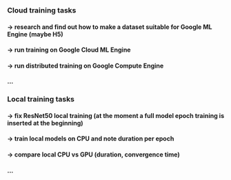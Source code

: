 ### Cloud training tasks

#### -> research and find out how to make a dataset suitable for Google ML Engine (maybe H5)
#### -> run training on Google Cloud ML Engine
#### -> run distributed training on Google Compute Engine
#### ...

### Local training tasks

#### -> fix ResNet50 local training (at the moment a full model epoch training is inserted at the beginning)
#### -> train local models on CPU and note duration per epoch
#### -> compare local CPU vs GPU (duration, convergence time)
#### ...